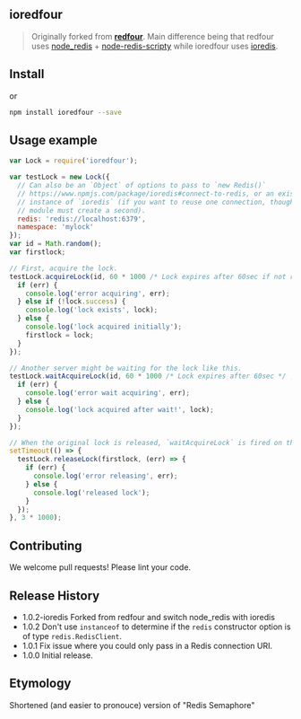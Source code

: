 ## ioredfour

> Originally forked from **[redfour](https://www.npmjs.com/package/redfour)**. Main difference being that redfour uses [node_redis](https://www.npmjs.com/package/redis) + [node-redis-scripty](https://www.npmjs.com/package/node-redis-scripty) while ioredfour uses [ioredis](https://www.npmjs.com/package/ioredis).

## Install

or
```sh
npm install ioredfour --save
```

## Usage example

```js
var Lock = require('ioredfour');

var testLock = new Lock({
  // Can also be an `Object` of options to pass to `new Redis()`
  // https://www.npmjs.com/package/ioredis#connect-to-redis, or an existing
  // instance of `ioredis` (if you want to reuse one connection, though this
  // module must create a second).
  redis: 'redis://localhost:6379',
  namespace: 'mylock'
});
var id = Math.random();
var firstlock;

// First, acquire the lock.
testLock.acquireLock(id, 60 * 1000 /* Lock expires after 60sec if not released */ , function(err, lock) {
  if (err) {
    console.log('error acquiring', err);
  } else if (!lock.success) {
    console.log('lock exists', lock);
  } else {
    console.log('lock acquired initially');
    firstlock = lock;
  }
});

// Another server might be waiting for the lock like this.
testLock.waitAcquireLock(id, 60 * 1000 /* Lock expires after 60sec */ , 10 * 1000 /* Wait for lock for up to 10sec */ , function(err, lock) {
  if (err) {
    console.log('error wait acquiring', err);
  } else {
    console.log('lock acquired after wait!', lock);
  }
});

// When the original lock is released, `waitAcquireLock` is fired on the other server.
setTimeout(() => {
  testLock.releaseLock(firstlock, (err) => {
    if (err) {
      console.log('error releasing', err);
    } else {
      console.log('released lock');
    }
  });
}, 3 * 1000);
```

## Contributing

We welcome pull requests! Please lint your code.

## Release History
* 1.0.2-ioredis Forked from redfour and switch node_redis with ioredis
* 1.0.2 Don't use `instanceof` to determine if the `redis` constructor option is of
        type `redis.RedisClient`.
* 1.0.1 Fix issue where you could only pass in a Redis connection URI.
* 1.0.0 Initial release.

## Etymology

Shortened (and easier to pronouce) version of "Redis Semaphore"
